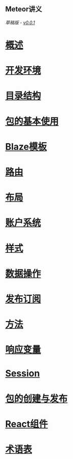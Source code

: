 Meteor讲义
-------

*草稿版 - [v0.0.1](https://github.com/wmzhai/meteor-intro/blob/master/CHANGELOG.md)*

# [概述](overview.md)

# [开发环境](setup.md)

# [目录结构](directory.md)

# [包的基本使用](package1.md)

# [Blaze模板](Blaze.md)

# [路由](routing.md)

# [布局](layout.md)

# [账户系统](accounts.md)

# [样式](style.md)

# [数据操作](collections.md)

# [发布订阅](pubsub.md)

# [方法](method.md)

# [响应变量](reactive-var.md)

# [Session](session.md)

# [包的创建与发布](package2.md)

# [React组件](react.md)

# [术语表](vocabulary.md)
